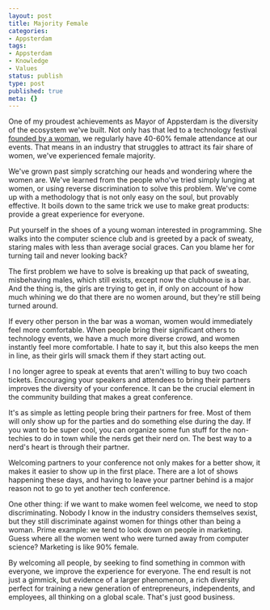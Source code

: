 ```yaml
---
layout: post
title: Majority Female
categories:
- Appsterdam
tags:
- Appsterdam
- Knowledge
- Values
status: publish
type: post
published: true
meta: {}
---
```

One of my proudest achievements as Mayor of Appsterdam is the diversity of the ecosystem we've built. Not only has that led to a technology festival <a href="http://mur.mu.rs/?p=506">founded by a woman</a>, we regularly have 40-60% female attendance at our events. That means in an industry that struggles to attract its fair share of women, we've experienced female majority.

We've grown past simply scratching our heads and wondering where the women are. We've learned from the people who've tried simply lunging at women, or using reverse discrimination to solve this problem. We've come up with a methodology that is not only easy on the soul, but provably effective. It boils down to the same trick we use to make great products: provide a great experience for everyone.

Put yourself in the shoes of a young woman interested in programming. She walks into the computer science club and is greeted by a pack of sweaty, staring males with less than average social graces. Can you blame her for turning tail and never looking back?

The first problem we have to solve is breaking up that pack of sweating, misbehaving males, which still exists, except now the clubhouse is a bar. And the thing is, the girls are trying to get in, if only on account of how much whining we do that there are no women around, but they're still being turned around. 

If every other person in the bar was a woman, women would immediately feel more comfortable. When people bring their significant others to technology events, we have a much more diverse crowd, and women instantly feel more comfortable. I hate to say it, but this also keeps the men in line, as their girls will smack them if they start acting out.

I no longer agree to speak at events that aren't willing to buy two coach tickets. Encouraging your speakers and attendees to bring their partners improves the diversity of your conference. It can be the crucial element in the community building that makes a great conference. 

It's as simple as letting people bring their partners for free. Most of them will only show up for the parties and do something else during the day. If you want to be super cool, you can organize some fun stuff for the non-techies to do in town while the nerds get their nerd on. The best way to a nerd's heart is through their partner.

Welcoming partners to your conference not only makes for a better show, it makes it easier to show up in the first place. There are a lot of shows happening these days, and having to leave your partner behind is a major reason not to go to yet another tech conference. 

One other thing: if we want to make women feel welcome, we need to stop discriminating. Nobody I know in the industry considers themselves sexist, but they still discriminate against women for things other than being a woman. Prime example: we tend to look down on people in marketing. Guess where all the women went who were turned away from computer science? Marketing is like 90% female. 

By welcoming all people, by seeking to find something in common with everyone, we improve the experience for everyone. The end result is not just a gimmick, but evidence of a larger phenomenon, a rich diversity perfect for training a new generation of entrepreneurs, independents, and employees, all thinking on a global scale. That's just good business.
